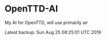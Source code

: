# OpenTTD-AI
My AI for OpenTTD, will use primarily air

Latest backup: Sun Aug 25 08:25:01 UTC 2019
